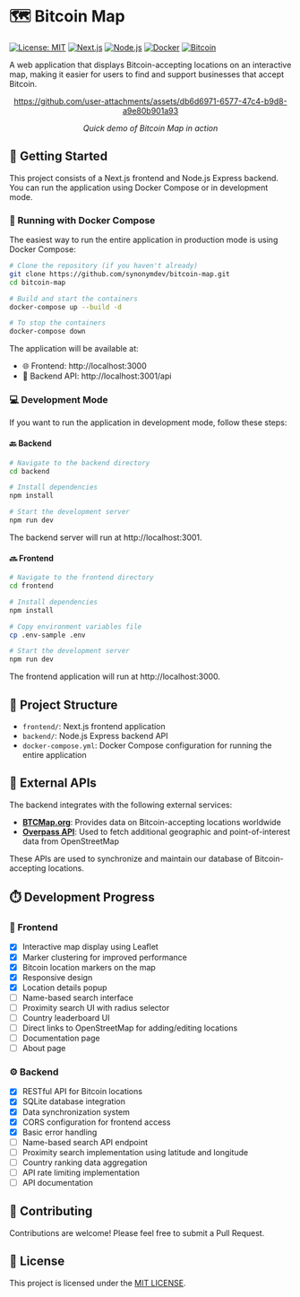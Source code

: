 # 🗺️ Bitcoin Map

[![License: MIT](https://img.shields.io/badge/License-MIT-yellow.svg)](https://opensource.org/licenses/MIT) [![Next.js](https://img.shields.io/badge/Next.js-14-black)](https://nextjs.org/) [![Node.js](https://img.shields.io/badge/Node.js-18.x-green)](https://nodejs.org/) [![Docker](https://img.shields.io/badge/Docker-Ready-blue)](#-running-with-docker-compose) [![Bitcoin](https://img.shields.io/badge/Bitcoin-Accepted-orange)](https://bitcoin.org/)

A web application that displays Bitcoin-accepting locations on an interactive map, making it easier for users to find and support businesses that accept Bitcoin.

<div align="center">
  
  https://github.com/user-attachments/assets/db6d6971-6577-47c4-b9d8-a9e80b901a93
  
  *Quick demo of Bitcoin Map in action*
</div>

## 🚀 Getting Started

This project consists of a Next.js frontend and Node.js Express backend. You can run the application using Docker Compose or in development mode.

### 🐳 Running with Docker Compose

The easiest way to run the entire application in production mode is using Docker Compose:

```bash
# Clone the repository (if you haven't already)
git clone https://github.com/synonymdev/bitcoin-map.git
cd bitcoin-map

# Build and start the containers
docker-compose up --build -d

# To stop the containers
docker-compose down
```

The application will be available at:

- 🌐 Frontend: http://localhost:3000
- 🔌 Backend API: http://localhost:3001/api

### 💻 Development Mode

If you want to run the application in development mode, follow these steps:

#### 🔙 Backend

```bash
# Navigate to the backend directory
cd backend

# Install dependencies
npm install

# Start the development server
npm run dev
```

The backend server will run at http://localhost:3001.

#### 🔜 Frontend

```bash
# Navigate to the frontend directory
cd frontend

# Install dependencies
npm install

# Copy environment variables file
cp .env-sample .env

# Start the development server
npm run dev
```

The frontend application will run at http://localhost:3000.

## 📁 Project Structure

- `frontend/`: Next.js frontend application
- `backend/`: Node.js Express backend API
- `docker-compose.yml`: Docker Compose configuration for running the entire application

## 🔌 External APIs

The backend integrates with the following external services:

- **[BTCMap.org](https://btcmap.org/api)**: Provides data on Bitcoin-accepting locations worldwide
- **[Overpass API](https://overpass-api.de/)**: Used to fetch additional geographic and point-of-interest data from OpenStreetMap

These APIs are used to synchronize and maintain our database of Bitcoin-accepting locations.

## ⏱️ Development Progress

### 🎨 Frontend

- [x] Interactive map display using Leaflet
- [x] Marker clustering for improved performance
- [x] Bitcoin location markers on the map
- [x] Responsive design
- [x] Location details popup
- [ ] Name-based search interface
- [ ] Proximity search UI with radius selector
- [ ] Country leaderboard UI
- [ ] Direct links to OpenStreetMap for adding/editing locations
- [ ] Documentation page
- [ ] About page

### ⚙️ Backend

- [x] RESTful API for Bitcoin locations
- [x] SQLite database integration
- [x] Data synchronization system
- [x] CORS configuration for frontend access
- [x] Basic error handling
- [ ] Name-based search API endpoint
- [ ] Proximity search implementation using latitude and longitude
- [ ] Country ranking data aggregation
- [ ] API rate limiting implementation
- [ ] API documentation

## 👥 Contributing

Contributions are welcome! Please feel free to submit a Pull Request.

## 📄 License

This project is licensed under the [MIT LICENSE](LICENSE).

